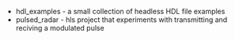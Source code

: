 * hdl_examples - a small collection of headless HDL file examples
* pulsed_radar - hls project that experiments with transmitting and reciving a modulated pulse